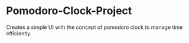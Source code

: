 # Pomodoro-Clock-Project
Creates a simple UI with the concept of pomodoro clock to manage time efficiently.
